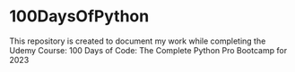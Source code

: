 # 100DaysOfPython

This repository is created to document my work while completing the Udemy Course: 100 Days of Code: The Complete Python Pro Bootcamp for 2023
